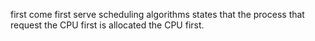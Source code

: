 first come first serve scheduling algorithms states that the process that request the CPU first is allocated the CPU first.
